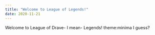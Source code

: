 ```yaml
---
title: "Welcome to League of Legends!"
date: 2020-11-21
---
```


Welcome to League of Drave- I mean- Legends!
theme:minima
I guess?
